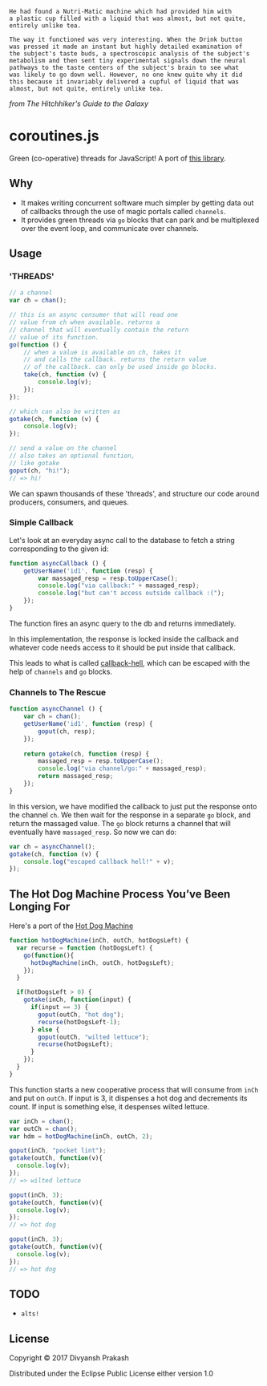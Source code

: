```
He had found a Nutri-Matic machine which had provided him with
a plastic cup filled with a liquid that was almost, but not quite,
entirely unlike tea.

The way it functioned was very interesting. When the Drink button
was pressed it made an instant but highly detailed examination of
the subject's taste buds, a spectroscopic analysis of the subject's
metabolism and then sent tiny experimental signals down the neural
pathways to the taste centers of the subject's brain to see what
was likely to go down well. However, no one knew quite why it did
this because it invariably delivered a cupful of liquid that was
almost, but not quite, entirely unlike tea.
```
*from The Hitchhiker's Guide to the Galaxy*

# coroutines.js

Green (co-operative) threads for JavaScript! A port of [this library](https://github.com/divs1210/functional-core-async).

## Why

- It makes writing concurrent software much simpler by getting data out
of callbacks through the use of magic portals called `channels`.
- It provides green threads via `go` blocks that can park and be multiplexed
over the event loop, and communicate over channels.

## Usage

### 'THREADS'

```javascript
// a channel
var ch = chan();

// this is an async consumer that will read one
// value from ch when available. returns a
// channel that will eventually contain the return
// value of its function.
go(function () {
    // when a value is available on ch, takes it
    // and calls the callback. returns the return value
    // of the callback. can only be used inside go blocks.
    take(ch, function (v) {
        console.log(v);
    });
});

// which can also be written as
gotake(ch, function (v) {
    console.log(v);
});

// send a value on the channel
// also takes an optional function,
// like gotake
goput(ch, "hi!");
// => hi!
```
We can spawn thousands of these 'threads', and structure our
code around producers, consumers, and queues.

### Simple Callback

Let's look at an everyday async call to the database to fetch
a string corresponding to the given id:

```javascript
function asyncCallback () {
    getUserName('id1', function (resp) {
        var massaged_resp = resp.toUpperCase();
        console.log("via callback:" + massaged_resp);
        console.log("but can't access outside callback :(");
    });
}
```

The function fires an async query to the db and returns immediately.

In this implementation, the response is locked inside the callback
and whatever code needs access to it should be put inside that callback.

This leads to what is called [callback-hell](http://callbackhell.com/),
which can be escaped with the help of `channels` and `go` blocks.

### Channels to The Rescue
```javascript
function asyncChannel () {
    var ch = chan();
    getUserName('id1', function (resp) {
        goput(ch, resp);
    });
    
    return gotake(ch, function (resp) {
        massaged_resp = resp.toUpperCase();
        console.log("via channel/go:" + massaged_resp);
        return massaged_resp;
    });
}
```
In this version, we have modified the callback to just put the response onto
the channel `ch`. We then wait for the response in a separate `go` block, and
return the massaged value. The `go` block returns a channel that will eventually
have `massaged_resp`. So now we can do:

```javascript
var ch = asyncChannel();
gotake(ch, function (v) {
    console.log("escaped callback hell!" + v);
});
```

## The Hot Dog Machine Process You’ve Been Longing For

Here's a port of the [Hot Dog Machine](https://www.braveclojure.com/core-async/)

```javascript
function hotDogMachine(inCh, outCh, hotDogsLeft) {
  var recurse = function (hotDogsLeft) {
    go(function(){
      hotDogMachine(inCh, outCh, hotDogsLeft);
    });
  }

  if(hotDogsLeft > 0) {
    gotake(inCh, function(input) {
      if(input == 3) {
        goput(outCh, "hot dog");
        recurse(hotDogsLeft-1);
      } else {
        goput(outCh, "wilted lettuce");
        recurse(hotDogsLeft);
      }
    });
  }
}
```
This function starts a new cooperative process that will consume from `inCh`
and put on `outCh`. If input is 3, it dispenses a hot dog and decrements its
count. If input is something else, it despenses wilted lettuce.

```javascript
var inCh = chan();
var outCh = chan();
var hdm = hotDogMachine(inCh, outCh, 2);

goput(inCh, "pocket lint");
gotake(outCh, function(v){
  console.log(v);
});
// => wilted lettuce

goput(inCh, 3);
gotake(outCh, function(v){
  console.log(v);
});
// => hot dog

goput(inCh, 3);
gotake(outCh, function(v){
  console.log(v);
});
// => hot dog
```

## TODO
- `alts!`

## License

Copyright © 2017 Divyansh Prakash

Distributed under the Eclipse Public License either version 1.0
